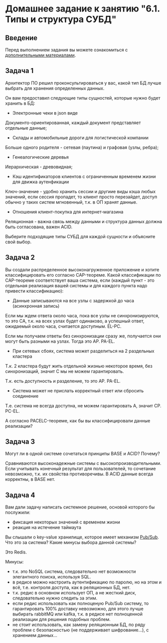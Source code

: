 # Домашнее задание к занятию "6.1. Типы и структура СУБД"

## Введение

Перед выполнением задания вы можете ознакомиться с 
[дополнительными материалами](https://github.com/netology-code/virt-homeworks/tree/master/additional/README.md).

## Задача 1

Архитектор ПО решил проконсультироваться у вас, какой тип БД 
лучше выбрать для хранения определенных данных.

Он вам предоставил следующие типы сущностей, которые нужно будет хранить в БД:

- Электронные чеки в json виде

Документо-ориентированная, каждый документ представляет отдельные данные;
- Склады и автомобильные дороги для логистической компании

Больше одного родителя - сетевая (паутина) и графовая (узлы, ребра);
- Генеалогические деревья

Иерархическая - древовидная;
- Кэш идентификаторов клиентов с ограниченным временем жизни для движка аутенфикации

Ключ-значение - удобно хранить сессии и другиие виды кэша любых значений, если сессия пропадет, то клиент просто перезайдет, 
доступ обычно у таких систем мгновенный, т.к. в ОП хранят данные.
- Отношения клиент-покупка для интернет-магазина

Реляционная - важна связь между данными и структура данных должна быть согласована, важен ACID.

Выберите подходящие типы СУБД для каждой сущности и объясните свой выбор.

## Задача 2

Вы создали распределенное высоконагруженное приложение и хотите классифицировать его согласно 
CAP-теореме. Какой классификации по CAP-теореме соответствует ваша система, если 
(каждый пункт - это отдельная реализация вашей системы и для каждого пункта надо привести классификацию):

- Данные записываются на все узлы с задержкой до часа (асинхронная запись)

Если мы ждем ответа около часа, пока все узлы не синхронизируются, то это CA, т.к. на всех узлах будет одинаково, а успешный ответ, ожидаемый около часа, считается доступным. EL-PC.

Если мы получаем ответы без синхронизации сразу же, получается они могут быть разными на узлах. Тогда это AP. PA-EL.
- При сетевых сбоях, система может разделиться на 2 раздельных кластера

Т.к. 2 кластера будут жить отдельной жизнью некоторое время, без синхронизаций, значит C мы не можем гарантировать.

Т.к. есть доступность и разделение, то это AP.
PA-EL.
- Система может не прислать корректный ответ или сбросить соединение

Т.е. система не всегда доступна, не можем гарантировать A, значит CP. PC-EL.


А согласно PACELC-теореме, как бы вы классифицировали данные реализации?

## Задача 3

Могут ли в одной системе сочетаться принципы BASE и ACID? Почему?

Сравниваются высоконадежные системы с высокопроизводительными. 
Если учитывать конечный результат для пользователей, то сочетание невозможно, т.к. их 
свойства противоречивы. В ACID данные всегда корректны, в BASE нет.

## Задача 4

Вам дали задачу написать системное решение, основой которого бы послужили:

- фиксация некоторых значений с временем жизни
- реакция на истечение таймаута

Вы слышали о key-value хранилище, которое имеет механизм [Pub/Sub](https://habr.com/ru/post/278237/). 
Что это за система? Какие минусы выбора данной системы?

Это Redis.

Минусы:
- т.к. это NoSQL система, следовательно нет возможности элегантного поиска, используя SQL.
- в редисе можно настроить аутентификацию по паролю, но на этом и всё, т.е. контроля доступа, как в реляционных БД, нет.
- т.к. редис в основном использует ОП, а не жесткий диск, следовательно нужно следить за этим.
- если редис использовать как полноценую Pub/Sub систему, то гарантировать 100% доставку невозможно, для этого лучше выбирать rabbitMQ или kafka, т.к. в редисе нет полноценной реализации для решения подобных проблем.
- не стоит использовать, как замену реляционным БД, по ряду проблем с безопасностью (не поддерживает шифрование...), с хранением данных...